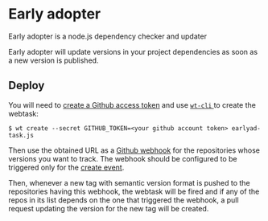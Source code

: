 # Early adopter

Early adopter is a node.js dependency checker and updater

Early adopter will update versions in your project dependencies as soon
as a new version is published.

## Deploy

You will need to [create a Github access token](https://github.com/blog/1509-personal-api-tokens)
and use [ `wt-cli` ](https://github.com/auth0/wt-cli) to create the webtask:

    $ wt create --secret GITHUB_TOKEN=<your github account token> earlyad-task.js

Then use the obtained URL as a [Github webhook](https://developer.github.com/webhooks/)
for the repositories whose versions you want to track. The webhook should be configured
to be triggered only for the [create event](https://developer.github.com/v3/activity/events/types/#createevent).

Then, whenever a new tag with semantic version format is pushed to the repositories
having this webhook, the webtask will be fired and if any of the repos in its list
depends on the one that triggered the webhook, a pull request updating the version
for the new tag will be created.

